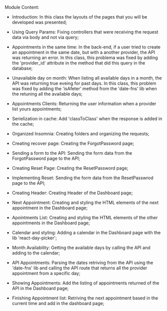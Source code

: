 Module Content:

- Introduction: In this class the layouts of the pages that you will be developed was presented;

- Using Query Params: Fixing controllers that were receiving the request data via body and not via query;

- Appointments in the same time: In the back-end, if a user tried to create an appointment in the same date, but with a another provider, the API was returning an error. In this class, this problema was fixed by adding the 'provider_id' attribute in the method that did this query in the database;

- Unavailable day on month: When listing all available days in a month, the API was returning true eveing for past days. In this class, this problem was fixed by adding the 'isAfeter' method from the 'date-fns' lib when the retuning all the available days;

- Appointments Clients: Returning the user information when a provider list yours appointments;

- Serielization in cache: Add 'classToClass' when the response is added in the cache;

- Organized Insomnia: Creating folders and organizing the requests;

- Creating recover page: Creating the ForgotPassword page;

- Sending a form to the API: Sending the form data from the ForgotPassword page to the API;

- Creating Reset Page: Creating the ResetPassword page;

- Implementing Reset: Sending the form data from the ResetPasswrod page to the API;

- Creating Header: Creating Header of the Dashboard page;

- Next Appointment: Creating and styling the HTML elements of the next appointment in the Dashboard page;

- Apointments List: Creating and styling the HTML elements of the other appointments in the Dashboard page;

- Calendar and styling: Adding a calendar in the Dashboard page with the lib 'react-day-picker';

- Month Availability: Getting the available days by calling the API and adding to the calendar;

- API Appointments: Parsing the dates retriving from the API using the 'date-fns' lib and calling the API route that returns all the provider appointment from a specific day;

- Showing Appointments: Add the listing of appointments returned of the API in the Dashboard page;

- Finishing Appointment list: Retriving the next appointment based in the current time and add in the dashboard page;



